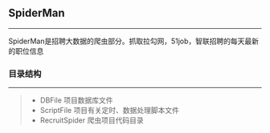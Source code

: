 ## SpiderMan
-------------------------------------------------
SpiderMan是招聘大数据的爬虫部分。抓取拉勾网，51job，智联招聘的每天最新的职位信息
### 目录结构
-------------------------------------------------
>* DBFile   			项目数据库文件
>* ScriptFile  		项目有关定时、数据处理脚本文件
>* RecruitSpider 	爬虫项目代码目录

